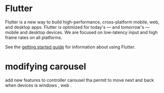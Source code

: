 # Flutter

Flutter is a new way to build high-performance, cross-platform mobile, web,
and desktop apps. Flutter is optimized for today's — and tomorrow's — mobile
and desktop devices. We are focused on low-latency input and high frame rates
on all platforms.

See the [getting started guide](https://flutter.dev/getting-started/) for
information about using Flutter.

# modifying carousel
add new  features to controller carousel tha  permit to move next  and back
when devices is  windows , web .